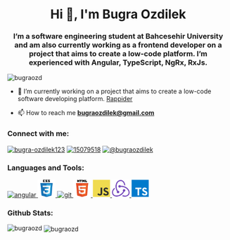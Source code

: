 <h1 align="center">Hi 👋, I'm Bugra Ozdilek</h1>
<h3 align="center">I’m a software engineering student at Bahcesehir University and am also currently working as a frontend developer on a project that aims to create a low-code platform. I’m experienced with Angular, TypeScript, NgRx, RxJs.</h3>

<p align="left"> <img src="https://komarev.com/ghpvc/?username=bugraozd&label=Profile%20views&color=0e75b6&style=flat" alt="bugraozd" /> </p>

- 🔭 I’m currently working on a project that aims to create a low-code software developing platform. [Rappider](https://www.rappider.com/)

- 📫 How to reach me **bugraozdilek@gmail.com**

<h3 align="left">Connect with me:</h3>
<p align="left">
<a href="https://linkedin.com/in/bugra-ozdilek123" target="blank"><img align="center" src="https://raw.githubusercontent.com/rahuldkjain/github-profile-readme-generator/master/src/images/icons/Social/linked-in-alt.svg" alt="bugra-ozdilek123" height="30" width="40" /></a>
<a href="https://stackoverflow.com/users/15079518" target="blank"><img align="center" src="https://raw.githubusercontent.com/rahuldkjain/github-profile-readme-generator/master/src/images/icons/Social/stack-overflow.svg" alt="15079518" height="30" width="40" /></a>
<a href="https://medium.com/@bugraozdilek" target="blank"><img align="center" src="https://raw.githubusercontent.com/rahuldkjain/github-profile-readme-generator/master/src/images/icons/Social/medium.svg" alt="@bugraozdilek" height="30" width="40" /></a>
</p>

<h3 align="left">Languages and Tools:</h3>
<p align="left"> <a href="https://angular.io" target="_blank" rel="noreferrer"> <img src="https://angular.io/assets/images/logos/angular/angular.svg" alt="angular" width="40" height="40"/> </a> <a href="https://www.w3schools.com/css/" target="_blank" rel="noreferrer"> <img src="https://raw.githubusercontent.com/devicons/devicon/master/icons/css3/css3-original-wordmark.svg" alt="css3" width="40" height="40"/> </a> <a href="https://git-scm.com/" target="_blank" rel="noreferrer"> <img src="https://www.vectorlogo.zone/logos/git-scm/git-scm-icon.svg" alt="git" width="40" height="40"/> </a> <a href="https://www.w3.org/html/" target="_blank" rel="noreferrer"> <img src="https://raw.githubusercontent.com/devicons/devicon/master/icons/html5/html5-original-wordmark.svg" alt="html5" width="40" height="40"/> </a> <a href="https://developer.mozilla.org/en-US/docs/Web/JavaScript" target="_blank" rel="noreferrer"> <img src="https://raw.githubusercontent.com/devicons/devicon/master/icons/javascript/javascript-original.svg" alt="javascript" width="40" height="40"/> </a> <a href="https://redux.js.org" target="_blank" rel="noreferrer"> <img src="https://raw.githubusercontent.com/devicons/devicon/master/icons/redux/redux-original.svg" alt="redux" width="40" height="40"/> </a> <a href="https://www.typescriptlang.org/" target="_blank" rel="noreferrer"> <img src="https://raw.githubusercontent.com/devicons/devicon/master/icons/typescript/typescript-original.svg" alt="typescript" width="40" height="40"/> </a> </p>

<h3 align="left">Github Stats:</h3>
<p><img align="left" src="https://github-readme-stats.vercel.app/api/top-langs?username=bugraozd&show_icons=true&theme=dark&locale=en&layout=compact" alt="bugraozd" /></p>

<p>&nbsp;<img align="center" src="https://github-readme-stats.vercel.app/api?username=bugraozd&show_icons=true&theme=dark&locale=en" alt="bugraozd" /></p>

